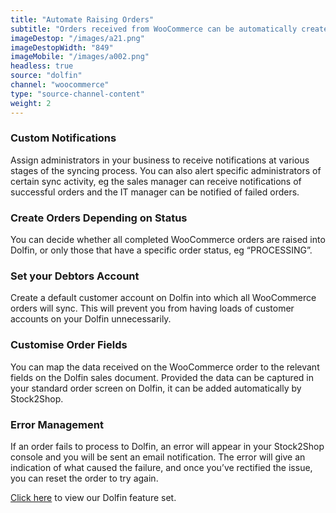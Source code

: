 ```yaml
---
title: "Automate Raising Orders"
subtitle: "Orders received from WooCommerce can be automatically created in Dolfin as a sale."
imageDestop: "/images/a21.png"
imageDestopWidth: "849"
imageMobile: "/images/a002.png"
headless: true
source: "dolfin"
channel: "woocommerce"
type: "source-channel-content"
weight: 2
---
```


### Custom Notifications
Assign administrators in your business to receive notifications at various stages of the syncing process. You can also alert specific administrators of certain sync activity, eg the sales manager can receive notifications of successful orders and the IT manager can be notified of failed orders.

### Create Orders Depending on Status
You can decide whether all completed WooCommerce orders are raised into Dolfin, or only those that have a specific order status, eg “PROCESSING”.

### Set your Debtors Account
Create a default customer account on Dolfin into which all WooCommerce orders will sync. This will prevent you from having loads of customer accounts on your Dolfin unnecessarily.

### Customise Order Fields
You can map the data received on the WooCommerce order to the relevant fields on the Dolfin sales document. Provided the data can be captured in your standard order screen on Dolfin, it can be added automatically by Stock2Shop.

### Error Management
If an order fails to process to Dolfin, an error will appear in your Stock2Shop console and you will be sent an email notification. The error will give an indication of what caused the failure, and once you’ve rectified the issue, you can reset the order to try again.

[Click here](/help/features/dolfin/ "Dolfin Features") to view our Dolfin feature set.